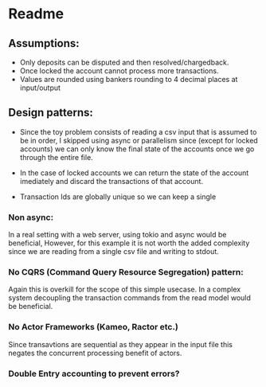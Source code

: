 # Readme

## Assumptions:
  - Only deposits can be disputed and then resolved/chargedback.
  - Once locked the account cannot process more transactions.
  - Values are rounded using bankers rounding to 4 decimal places at input/output

## Design patterns:

 - Since the toy problem consists of reading a csv input that is assumed to be in order, I skipped using async or parallelism since (except for locked accounts) we can only know the final state of the accounts once we go through the entire file.
 - In the case of locked accounts we can return the state of the account imediately and discard the transactions of that account.

 - Transaction Ids are globally unique so we can keep a single 

### Non async:

In a real setting with a web server, using tokio and async would be beneficial,
However, for this example it is not worth the added complexity since we are reading from a single csv file and writing to stdout.

### No CQRS (Command Query Resource Segregation) pattern:

Again this is overkill for the scope of this simple usecase. In a complex system decoupling the transaction commands from the read model would be beneficial.

### No Actor Frameworks (Kameo, Ractor etc.)

Since transavtions are sequential as they appear in the input file this negates the concurrent processing benefit of actors.

### Double Entry accounting to prevent errors?
